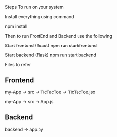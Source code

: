 Steps To run on your system

Install everything	using command 

npm install

Then to run FrontEnd and Backend use the following

Start frontend (React)	npm run start:frontend

Start backend (Flask)	npm run start:backend




Files to refer

## Frontend

my-App -> src -> TicTacToe -> TicTacToe.jsx 

my-App -> src -> App.js

## Backend

backend -> app.py
